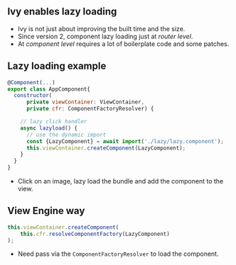## Ivy enables lazy loading

- Ivy is not just about improving the built time and the size.
- Since version 2, component lazy loading just at *router level*. 
- At *component level* requires a lot of boilerplate code and some patches.


## Lazy loading example

```javascript
@Component(...)
export class AppComponent{
  constructor(
      private viewContainer: ViewContainer,
      private cfr: ComponentFactoryResolver) {

    // lazy click handler
    async lazyload() {
      // use the dynamic import
      const {LazyComponent} = await import('./lazy/lazy.component');
      this.viewContainer.createComponent(LazyComponent);
    }
  }
}
```

- Click on an image, lazy load the bundle and add the component to the view.


## View Engine way

```javascript
this.viewContainer.createComponent(
    this.cfr.resolveComponentFactory(LazyComponent)
);
```

- Need pass via the `ComponentFactoryResolver` to load the component.